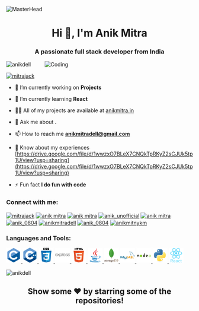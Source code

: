 ![MasterHead](https://www.cleantechloops.com/wp-content/uploads/2021/05/full-stack-developer-960x360.jpg)
<h1 align="center">Hi 👋, I'm Anik Mitra</h1>
<h3 align="center">A passionate full stack developer from India</h3>
<img align="right" alt="Coding" width="400" src="https://cdn.dribbble.com/users/1162077/screenshots/3848914/programmer.gif">

<p align="left"> <img src="https://komarev.com/ghpvc/?username=anikdell&label=Profile%20views&color=0e75b6&style=flat" alt="anikdell" /> </p>

<p align="left"> <a href="https://twitter.com/mitrajack" target="blank"><img src="https://img.shields.io/twitter/follow/mitrajack?logo=twitter&style=for-the-badge" alt="mitrajack" /></a> </p>

- 🔭 I’m currently working on **Projects**

- 🌱 I’m currently learning **React**

- 👨‍💻 All of my projects are available at [anikmitra.in](anikmitra.in)

- 💬 Ask me about **.**

- 📫 How to reach me **anikmitradell@gmail.com**

- 📄 Know about my experiences [https://drive.google.com/file/d/1wwzxO7BLeX7CNQkTpRKyZ2sCJUk5tp1U/view?usp=sharing](https://drive.google.com/file/d/1wwzxO7BLeX7CNQkTpRKyZ2sCJUk5tp1U/view?usp=sharing)

- ⚡ Fun fact **I do fun with code**

<h3 align="left">Connect with me:</h3>
<p align="left">
<a href="https://twitter.com/mitrajack" target="blank"><img align="center" src="https://raw.githubusercontent.com/rahuldkjain/github-profile-readme-generator/master/src/images/icons/Social/twitter.svg" alt="mitrajack" height="30" width="40" /></a>
<a href="https://linkedin.com/in/anik mitra" target="blank"><img align="center" src="https://raw.githubusercontent.com/rahuldkjain/github-profile-readme-generator/master/src/images/icons/Social/linked-in-alt.svg" alt="anik mitra" height="30" width="40" /></a>
<a href="https://fb.com/anik mitra" target="blank"><img align="center" src="https://raw.githubusercontent.com/rahuldkjain/github-profile-readme-generator/master/src/images/icons/Social/facebook.svg" alt="anik mitra" height="30" width="40" /></a>
<a href="https://instagram.com/anik_unofficial" target="blank"><img align="center" src="https://raw.githubusercontent.com/rahuldkjain/github-profile-readme-generator/master/src/images/icons/Social/instagram.svg" alt="anik_unofficial" height="30" width="40" /></a>
<a href="https://www.youtube.com/c/anik mitra" target="blank"><img align="center" src="https://raw.githubusercontent.com/rahuldkjain/github-profile-readme-generator/master/src/images/icons/Social/youtube.svg" alt="anik mitra" height="30" width="40" /></a>
<a href="https://www.codechef.com/users/anik_0804" target="blank"><img align="center" src="https://cdn.jsdelivr.net/npm/simple-icons@3.1.0/icons/codechef.svg" alt="anik_0804" height="30" width="40" /></a>
<a href="https://www.hackerrank.com/anikmitradell" target="blank"><img align="center" src="https://raw.githubusercontent.com/rahuldkjain/github-profile-readme-generator/master/src/images/icons/Social/hackerrank.svg" alt="anikmitradell" height="30" width="40" /></a>
<a href="https://www.leetcode.com/anik_0804" target="blank"><img align="center" src="https://raw.githubusercontent.com/rahuldkjain/github-profile-readme-generator/master/src/images/icons/Social/leet-code.svg" alt="anik_0804" height="30" width="40" /></a>
<a href="https://auth.geeksforgeeks.org/user/anikmitnykm" target="blank"><img align="center" src="https://raw.githubusercontent.com/rahuldkjain/github-profile-readme-generator/master/src/images/icons/Social/geeks-for-geeks.svg" alt="anikmitnykm" height="30" width="40" /></a>
</p>

<h3 align="left">Languages and Tools:</h3>
<p align="left"> <a href="https://www.cprogramming.com/" target="_blank" rel="noreferrer"> <img src="https://raw.githubusercontent.com/devicons/devicon/master/icons/c/c-original.svg" alt="c" width="40" height="40"/> </a> <a href="https://www.w3schools.com/cpp/" target="_blank" rel="noreferrer"> <img src="https://raw.githubusercontent.com/devicons/devicon/master/icons/cplusplus/cplusplus-original.svg" alt="cplusplus" width="40" height="40"/> </a> <a href="https://www.w3schools.com/css/" target="_blank" rel="noreferrer"> <img src="https://raw.githubusercontent.com/devicons/devicon/master/icons/css3/css3-original-wordmark.svg" alt="css3" width="40" height="40"/> </a> <a href="https://expressjs.com" target="_blank" rel="noreferrer"> <img src="https://raw.githubusercontent.com/devicons/devicon/master/icons/express/express-original-wordmark.svg" alt="express" width="40" height="40"/> </a> <a href="https://www.w3.org/html/" target="_blank" rel="noreferrer"> <img src="https://raw.githubusercontent.com/devicons/devicon/master/icons/html5/html5-original-wordmark.svg" alt="html5" width="40" height="40"/> </a> <a href="https://www.java.com" target="_blank" rel="noreferrer"> <img src="https://raw.githubusercontent.com/devicons/devicon/master/icons/java/java-original.svg" alt="java" width="40" height="40"/> </a> <a href="https://www.mongodb.com/" target="_blank" rel="noreferrer"> <img src="https://raw.githubusercontent.com/devicons/devicon/master/icons/mongodb/mongodb-original-wordmark.svg" alt="mongodb" width="40" height="40"/> </a> <a href="https://www.mysql.com/" target="_blank" rel="noreferrer"> <img src="https://raw.githubusercontent.com/devicons/devicon/master/icons/mysql/mysql-original-wordmark.svg" alt="mysql" width="40" height="40"/> </a> <a href="https://nodejs.org" target="_blank" rel="noreferrer"> <img src="https://raw.githubusercontent.com/devicons/devicon/master/icons/nodejs/nodejs-original-wordmark.svg" alt="nodejs" width="40" height="40"/> </a> <a href="https://www.python.org" target="_blank" rel="noreferrer"> <img src="https://raw.githubusercontent.com/devicons/devicon/master/icons/python/python-original.svg" alt="python" width="40" height="40"/> </a> <a href="https://reactjs.org/" target="_blank" rel="noreferrer"> <img src="https://raw.githubusercontent.com/devicons/devicon/master/icons/react/react-original-wordmark.svg" alt="react" width="40" height="40"/> </a> </p>

<p><img align="center" src="https://github-readme-stats.vercel.app/api/top-langs?username=anikdell&show_icons=true&locale=en&layout=compact" alt="anikdell" /></p>
<h2 align="center">Show some ❤️ by starring some of the repositories!</h2>
